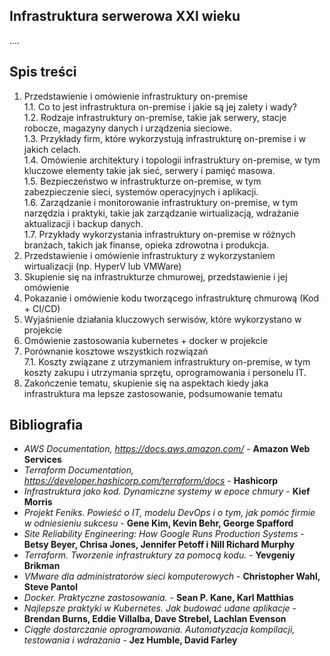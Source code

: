 ## Infrastruktura serwerowa XXI wieku

....

## Spis treści

  1. Przedstawienie i omówienie infrastruktury on-premise<br>
    1.1. Co to jest infrastruktura on-premise i jakie są jej zalety i wady?<br>
    1.2. Rodzaje infrastruktury on-premise, takie jak serwery, stacje robocze, magazyny danych i urządzenia sieciowe.<br>
    1.3. Przykłady firm, które wykorzystują infrastrukturę on-premise i w jakich celach.<br>
    1.4. Omówienie architektury i topologii infrastruktury on-premise, w tym kluczowe elementy takie jak sieć, serwery i pamięć masowa.<br>
    1.5. Bezpieczeństwo w infrastrukturze on-premise, w tym zabezpieczenie sieci, systemów operacyjnych i aplikacji.<br>
    1.6. Zarządzanie i monitorowanie infrastruktury on-premise, w tym narzędzia i praktyki, takie jak zarządzanie wirtualizacją, wdrażanie aktualizacji i backup     danych.<br>
    1.7. Przykłady wykorzystania infrastruktury on-premise w różnych branżach, takich jak finanse, opieka zdrowotna i produkcja.
  2. Przedstawienie i omówienie infrastruktury z wykorzystaniem wirtualizacji (np. HyperV lub VMWare)
  3. Skupienie się na infrastrukturze chmurowej, przedstawienie i jej omówienie
  4. Pokazanie i omówienie kodu tworzącego infrastrukturę chmurową (Kod + CI/CD)
  5. Wyjaśnienie działania  kluczowych serwisów, które wykorzystano w projekcie
  6. Omówienie zastosowania kubernetes + docker w projekcie
  7. Porównanie kosztowe wszystkich rozwiązań<br>
    7.1. Koszty związane z utrzymaniem infrastruktury on-premise, w tym koszty zakupu i utrzymania sprzętu, oprogramowania i personelu IT.
  8. Zakończenie tematu, skupienie się na aspektach kiedy jaka infrastruktura ma lepsze zastosowanie, podsumowanie tematu

## Bibliografia

* _AWS Documentation, https://docs.aws.amazon.com/_ - __Amazon Web Services__
* _Terraform Documentation, https://developer.hashicorp.com/terraform/docs_ - __Hashicorp__
* _Infrastruktura jako kod. Dynamiczne systemy w epoce chmury_ - __Kief Morris__
* _Projekt Feniks. Powieść o IT, modelu DevOps i o tym, jak pomóc firmie w odniesieniu sukcesu_ - __Gene Kim, Kevin Behr, George Spafford__
* _Site Reliability Engineering: How Google Runs Production Systems_ - __Betsy Beyer, Chrisa Jones, Jennifer Petoff i Nill Richard Murphy__
* _Terraform. Tworzenie infrastruktury za pomocą kodu._ - __Yevgeniy Brikman__
* _VMware dla administratorów sieci komputerowych_ - __Christopher Wahl, Steve Pantol__
* _Docker. Praktyczne zastosowania._ - __Sean P. Kane, Karl Matthias__
* _Najlepsze praktyki w Kubernetes. Jak budować udane aplikacje_ - __Brendan Burns, Eddie Villalba, Dave Strebel, Lachlan Evenson__
* _Ciągłe dostarczanie oprogramowania. Automatyzacja kompilacji, testowania i wdrażania_ - __Jez Humble, David Farley__
